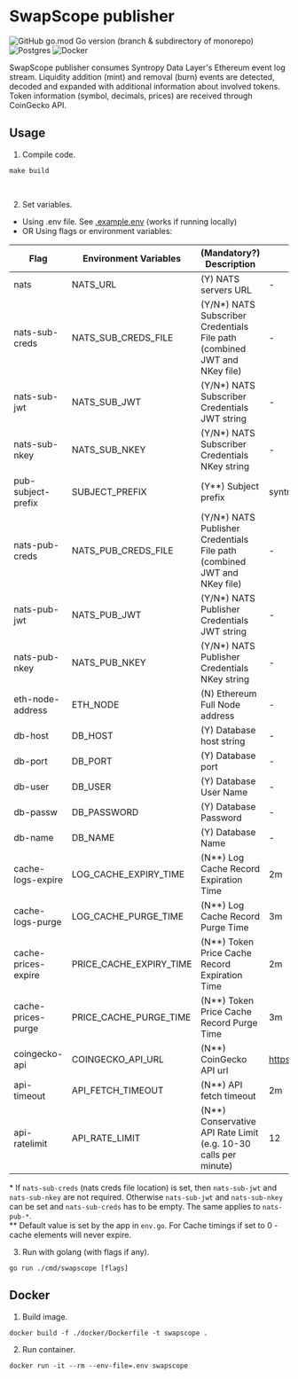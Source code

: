 # SwapScope publisher
![GitHub go.mod Go version (branch & subdirectory of monorepo)](https://img.shields.io/github/go-mod/go-version/SyntropyNet/swapscope/main?filename=publisher%2Fgo.mod)
![Postgres](https://img.shields.io/badge/postgres-%23316192.svg?style=for-the-badge&logo=postgresql&logoColor=white)
![Docker](https://img.shields.io/badge/docker-%230db7ed.svg?style=for-the-badge&logo=docker&logoColor=white)

SwapScope publisher consumes Syntropy Data Layer's Ethereum event log stream. Liquidity addition (mint) and removal (burn) events are detected, decoded and expanded with additional information about involved tokens. Token information (symbol, decimals, prices) are received through CoinGecko API.
 
## Usage

1. Compile code.
```
make build
```
</br>

2. Set variables.</br>
* Using .env file. See [.example.env](https://github.com/SyntropyNet/swapscope/blob/main/publisher/.example.env) (works if running locally)</br>
* OR Using flags or environment variables:

| Flag                 | Environment Variables   | (Mandatory?) Description                                                  | Default value                    |
| -------------------- | ----------------------- | ------------------------------------------------------------------------- |--------------------------------- |
| nats                 | NATS_URL                | (Y) NATS servers URL                                                      | -                                |
| nats-sub-creds       | NATS_SUB_CREDS_FILE     | (Y/N*) NATS Subscriber Credentials File path (combined JWT and NKey file) | -                                |
| nats-sub-jwt         | NATS_SUB_JWT            | (Y/N*) NATS Subscriber Credentials JWT string                             | -                                |
| nats-sub-nkey        | NATS_SUB_NKEY           | (Y/N*) NATS Subscriber Credentials NKey string                            | -                                |
| pub-subject-prefix   | SUBJECT_PREFIX          | (Y**) Subject prefix                                                      | syntropy.analytics               |
| nats-pub-creds       | NATS_PUB_CREDS_FILE     | (Y/N*) NATS Publisher Credentials File path (combined JWT and NKey file)  | -                                |
| nats-pub-jwt         | NATS_PUB_JWT            | (Y/N*) NATS Publisher Credentials JWT string                              | -                                |
| nats-pub-nkey        | NATS_PUB_NKEY           | (Y/N*) NATS Publisher Credentials NKey string                             | -                                |
| eth-node-address     | ETH_NODE                | (N) Ethereum Full Node address                                            | -                                |
| db-host              | DB_HOST                 | (Y) Database host string                                                  | -                                |
| db-port              | DB_PORT                 | (Y) Database port                                                         | -                                |
| db-user              | DB_USER                 | (Y) Database User Name                                                    | -                                |
| db-passw             | DB_PASSWORD             | (Y) Database Password                                                     | -                                |
| db-name              | DB_NAME                 | (Y) Database Name                                                         | -                                |
| cache-logs-expire    | LOG_CACHE_EXPIRY_TIME   | (N**) Log Cache Record Expiration Time                                    | 2m                               |
| cache-logs-purge     | LOG_CACHE_PURGE_TIME    | (N**) Log Cache Record Purge Time                                         | 3m                               |
| cache-prices-expire  | PRICE_CACHE_EXPIRY_TIME | (N**) Token Price Cache Record Expiration Time                            | 2m                               |
| cache-prices-purge   | PRICE_CACHE_PURGE_TIME  | (N**) Token Price Cache Record Purge Time                                 | 3m                               |
| coingecko-api        | COINGECKO_API_URL       | (N**) CoinGecko API url                                                   | https://api.coingecko.com/api/v3 |
| api-timeout          | API_FETCH_TIMEOUT       | (N**) API fetch timeout                                                   | 2m                               |
| api-ratelimit        | API_RATE_LIMIT          | (N**) Conservative API Rate Limit (e.g. 10-30 calls per minute)           | 12                               |

\* If `nats-sub-creds` (nats creds file location) is set, then `nats-sub-jwt` and `nats-sub-nkey` are not required. Otherwise `nats-sub-jwt` and `nats-sub-nkey` can be set and `nats-sub-creds` has to be empty. The same applies to `nats-pub-*`.</br>
\** Default value is set by the app in `env.go`. For Cache timings if set to 0 - cache elements will never expire.
</br>

3. Run with golang (with flags if any).
```
go run ./cmd/swapscope [flags]
```

## Docker

1. Build image.
```
docker build -f ./docker/Dockerfile -t swapscope .
```

2. Run container.
```
docker run -it --rm --env-file=.env swapscope
```